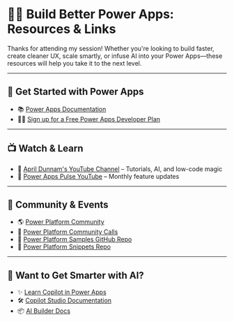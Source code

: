 # 🦸‍♀️ Build Better Power Apps: Resources & Links

Thanks for attending my session! Whether you're looking to build faster, create cleaner UX, scale smartly, or infuse AI into your Power Apps—these resources will help you take it to the next level.

---

## 🚀 Get Started with Power Apps

- 📚 [Power Apps Documentation](https://learn.microsoft.com/power-apps/)
- 👩‍💻 [Sign up for a Free Power Apps Developer Plan](https://aka.ms/powerappsdevplan)

---

## 📺 Watch & Learn

- 🎥 [April Dunnam's YouTube Channel](https://youtube.com/@aprildunnam) – Tutorials, AI, and low-code magic
- 🔔 [Power Apps Pulse YouTube](http://aka.ms/powerappspulse) – Monthly feature updates

---

## 👥 Community & Events

- 🌎 [Power Platform Community](https://aka.ms/powerplatformcommunity)
- 📆 [Power Platform Community Calls](https://pnp.github.io/#events)
- 🐙 [Power Platform Samples GitHub Repo](https://aka.ms/powerplatform-samples)
- 🔖 [Power Platform Snippets Repo](https://aka.ms/powerplatform-snippets)

---

## 🧠 Want to Get Smarter with AI?

- ✨ [Learn Copilot in Power Apps](https://learn.microsoft.com/power-apps/maker/canvas-apps/ai-conversations-create-app)
- 🛠️ [Copilot Studio Documentation](https://learn.microsoft.com/en-us/microsoft-copilot-studio/)
- 📦 [AI Builder Docs](https://learn.microsoft.com/ai-builder/overview)

